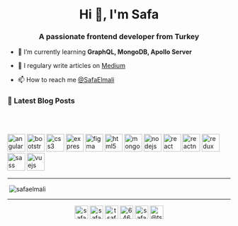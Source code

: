 <h1 align="center">Hi 👋, I'm Safa</h1>
<h3 align="center">A passionate frontend developer from Turkey</h3>

- 🌱 I’m currently learning **GraphQL, MongoDB, Apollo Server**

- 📝 I regulary write articles on [Medium](https://medium.com/@tsafaelmali)

- 📫 How to reach me <a href="https://twitter.com/safaelmali" target="blank">@SafaElmali</a>

### 📕 Latest Blog Posts
<!-- BLOG-POST-LIST:START -->
<!-- BLOG-POST-LIST:END -->

<br />
<br />

<p align="left"><img src="https://devicons.github.io/devicon/devicon.git/icons/angularjs/angularjs-original.svg" alt="angularjs" width="40" height="40"/> <img src="https://devicons.github.io/devicon/devicon.git/icons/bootstrap/bootstrap-plain.svg" alt="bootstrap" width="40" height="40"/> <img src="https://devicons.github.io/devicon/devicon.git/icons/css3/css3-original-wordmark.svg" alt="css3" width="40" height="40"/> <img src="https://devicons.github.io/devicon/devicon.git/icons/express/express-original-wordmark.svg" alt="express" width="40" height="40"/> <img src="https://www.vectorlogo.zone/logos/figma/figma-icon.svg" alt="figma" width="40" height="40"/> <img src="https://devicons.github.io/devicon/devicon.git/icons/html5/html5-original-wordmark.svg" alt="html5" width="40" height="40"/> <img src="https://devicons.github.io/devicon/devicon.git/icons/mongodb/mongodb-original-wordmark.svg" alt="mongodb" width="40" height="40"/> <img src="https://devicons.github.io/devicon/devicon.git/icons/nodejs/nodejs-original-wordmark.svg" alt="nodejs" width="40" height="40"/> <img src="https://devicons.github.io/devicon/devicon.git/icons/react/react-original-wordmark.svg" alt="react" width="40" height="40"/> <img src="https://reactnative.dev/img/header_logo.svg" alt="reactnative" width="40" height="40"/> <img src="https://devicons.github.io/devicon/devicon.git/icons/redux/redux-original.svg" alt="redux" width="40" height="40"/> <img src="https://devicons.github.io/devicon/devicon.git/icons/sass/sass-original.svg" alt="sass" width="40" height="40"/> <img src="https://devicons.github.io/devicon/devicon.git/icons/vuejs/vuejs-original-wordmark.svg" alt="vuejs" width="40" height="40"/></p>

---

<p>&nbsp;<img align="center" src="https://github-readme-stats.vercel.app/api?username=safaelmali&show_icons=true" alt="safaelmali" /></p>

---


<p align="center">
<a href="https://dev.to/safaelmali" target="blank"><img align="center" src="https://cdn.jsdelivr.net/npm/simple-icons@3.0.1/icons/dev-dot-to.svg" alt="safaelmali" height="30" width="30" /></a>
<a href="https://twitter.com/safaelmali" target="blank"><img align="center" src="https://cdn.jsdelivr.net/npm/simple-icons@3.0.1/icons/twitter.svg" alt="safaelmali" height="30" width="30" /></a>
<a href="https://linkedin.com/in/tsafaelmali" target="blank"><img align="center" src="https://cdn.jsdelivr.net/npm/simple-icons@3.0.1/icons/linkedin.svg" alt="tsafaelmali" height="30" width="30" /></a>
<a href="https://stackoverflow.com/users/6464963" target="blank"><img align="center" src="https://cdn.jsdelivr.net/npm/simple-icons@3.0.1/icons/stackoverflow.svg" alt="6464963" height="30" width="30" /></a>
<a href="https://instagram.com/safaelmali" target="blank"><img align="center" src="https://cdn.jsdelivr.net/npm/simple-icons@3.0.1/icons/instagram.svg" alt="safaelmali" height="30" width="30" /></a>
<a href="https://medium.com/@tsafaelmali" target="blank"><img align="center" src="https://cdn.jsdelivr.net/npm/simple-icons@3.0.1/icons/medium.svg" alt="@tsafaelmali" height="30" width="30" /></a>
</p>
